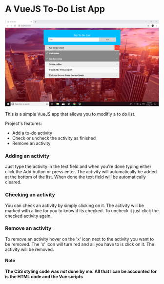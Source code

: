 # A VueJS To-Do List App

![alt text](https://raw.githubusercontent.com/ljuben97/VueJS-To-Do-List/master/screenshots/Capture.PNG)

This is a simple VueJS app that allows you to modifly a to do list.

Project's features:

- Add a to-do activity
- Check or uncheck the activity as finished
- Remove an activity

### Adding an activity

Just type the activity in the text field and when you're done typing either click the Add button or press enter. The activity will automatically be added at the bottom of the list. When done the text field will be automatically cleared.

### Checking an activity

You can check an activity by simply clicking on it. The activity will be marked with a line for you to know if its checked. To uncheck it just click the checked activity again.

### Remove an activity

To remove an activity hover on the 'x' icon next to the activity you want to be removed. The 'x' icon will turn red and all you have to is click on it. The activity will be removed.

#### Note

**The CSS styling code was _not_ done by me. All that I can be accounted for is the HTML code and the Vue scripts**